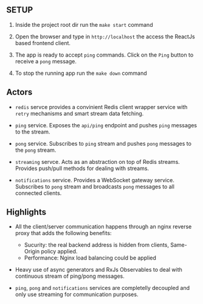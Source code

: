 ## SETUP

1. Inside the project root dir run the `make start` command

2. Open the browser and type in `http://localhost` the access the ReactJs based frontend client.

3. The app is ready to accept `ping` commands. Click on the `Ping` button to receive a `pong` message.

4. To stop the running app run the `make down` command

## Actors

- `redis` servce provides a convinient Redis client wrapper service with `retry` mechanisms and smart stream data fetching.

- `ping` service. Exposes the `api/ping` endpoint and pushes `ping` messages to the stream.

- `pong` service. Subscribes to `ping` stream and pushes `pong` messages to the `pong` stream.

- `streaming` servce. Acts as an abstraction on top of Redis streams. Provides push/pull methods for dealing with streams.

- `notifications` service. Provides a WebSocket gateway service. Subscribes to `pong` stream and broadcasts `pong` messages to all connected clients.

## Highlights

- All the client/server communication happens through an nginx reverse proxy that adds the following benefits:

  - Sucurity: the real backend address is hidden from clients, Same-Origin policy applied.
  - Performance: Nginx load balancing could be applied

- Heavy use of async generators and RxJs Observables to deal with continuous stream of ping/pong messages.

- `ping`, `pong` and `notifications` services are completelly decoupled and only use streaming for communication purposes.
